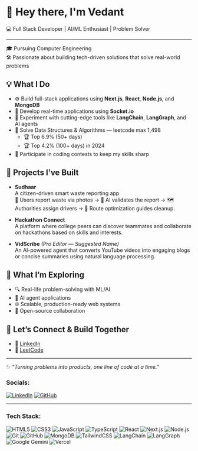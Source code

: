 # 👋 Hey there, I'm Vedant

💻 Full Stack Developer | AI/ML Enthusiast | Problem Solver  

---

🎓 Pursuing Computer Engineering  
🛠️ Passionate about building tech-driven solutions that solve real-world problems  

## 💡 What I Do

- ⚙️ Build full-stack applications using **Next.js**, **React**, **Node.js**, and **MongoDB**
- 🔄 Develop real-time applications using **Socket.io**
- 🧠 Experiment with cutting-edge tools like **LangChain**, **LangGraph**, and AI agents
- 🧮 Solve Data Structures & Algorithms  — leetcode max 1,498  
  - 🏆 Top 6.9% (50+ days)  
  - 🏆 Top 4.2% (100+ days) in 2024  
- 🧪 Participate in coding contests to keep my skills sharp  

## 🔧 Projects I’ve Built

- **Sudhaar**  
  A citizen-driven smart waste reporting app  
  📸 Users report waste via photos → 🧠 AI validates the report → 🗺️ Authorities assign drivers → 🚛 Route optimization guides cleanup.

- **Hackathon Connect**  
  A platform where college peers can discover teammates and collaborate on hackathons based on skills and interests.

- **VidScribe** *(Pro Editor — Suggested Name)*  
  An AI-powered agent that converts YouTube videos into engaging blogs or concise summaries using natural language processing.

## 🌱 What I’m Exploring

- 🔍 Real-life problem-solving with ML/AI
- 🤖 AI agent applications
- 🌐 Scalable, production-ready web systems
- 🧩 Open-source collaboration

## 🤝 Let’s Connect & Build Together

- 🔗 [LinkedIn](https://www.linkedin.com/in/vedant-shingote-1827802a8/)
- 🧠 [LeetCode](https://leetcode.com/u/vedantshingote11/)

---

✨ *“Turning problems into products, one line of code at a time.”*

### **Socials:**
[![LinkedIn](https://img.shields.io/badge/-LinkedIn-blue)](https://www.linkedin.com/in/vedant-shingote-1827802a8/)
[![GitHub](https://img.shields.io/badge/-GitHub-lightgrey)](https://github.com/VedantShingote11)

---

### **Tech Stack:**
![HTML5](https://img.shields.io/badge/-HTML5-E34F26?style=flat-square&logo=html5&logoColor=white)
![CSS3](https://img.shields.io/badge/-CSS3-1572B6?style=flat-square&logo=css3)
![JavaScript](https://img.shields.io/badge/-JavaScript-F7DF1E?style=flat-square&logo=javascript&logoColor=black)
![TypeScript](https://img.shields.io/badge/-TypeScript-007ACC?style=flat-square&logo=typescript)
![React](https://img.shields.io/badge/-React-61DAFB?style=flat-square&logo=react)
![Next.js](https://img.shields.io/badge/-Next.js-000000?style=flat-square&logo=next.js)
![Node.js](https://img.shields.io/badge/-Node.js-339933?style=flat-square&logo=node.js&logoColor=white)
![Git](https://img.shields.io/badge/-Git-F05032?style=flat-square&logo=git&logoColor=white)
![GitHub](https://img.shields.io/badge/-GitHub-181717?style=flat-square&logo=github)
![MongoDB](https://img.shields.io/badge/-MongoDB-47A248?style=flat-square&logo=mongodb&logoColor=white)
![TailwindCSS](https://img.shields.io/badge/-TailwindCSS-06B6D4?style=flat-square&logo=tailwind-css&logoColor=white)
![LangChain](https://img.shields.io/badge/-LangChain-000000?style=flat-square&logo=langchain)
![LangGraph](https://img.shields.io/badge/-LangGraph-blueviolet?style=flat-square)
![Google Gemini](https://img.shields.io/badge/-Gemini-4285F4?style=flat-square&logo=google)
![Vercel](https://img.shields.io/badge/-Vercel-000000?style=flat-square&logo=vercel)
